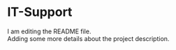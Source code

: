 # IT-Support
I am editing the README file. </br>
Adding some more details about the project description.
